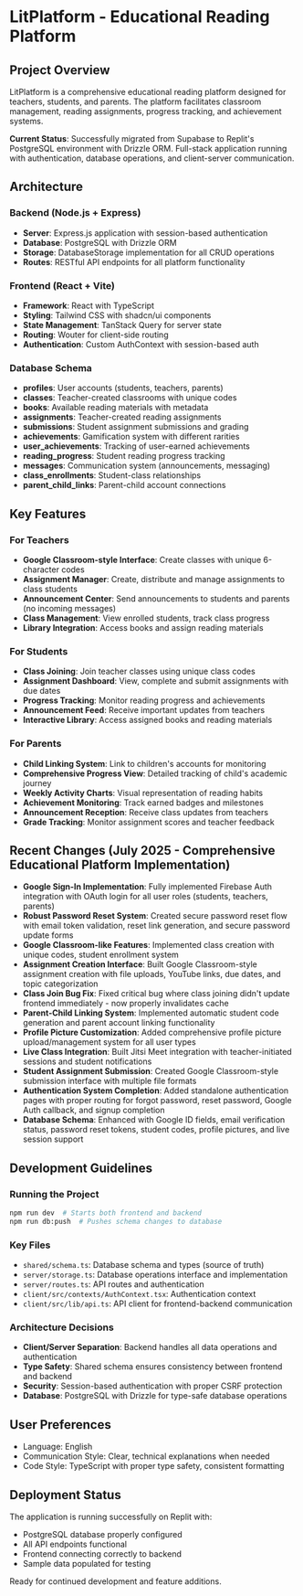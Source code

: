 # LitPlatform - Educational Reading Platform

## Project Overview
LitPlatform is a comprehensive educational reading platform designed for teachers, students, and parents. The platform facilitates classroom management, reading assignments, progress tracking, and achievement systems.

**Current Status**: Successfully migrated from Supabase to Replit's PostgreSQL environment with Drizzle ORM. Full-stack application running with authentication, database operations, and client-server communication.

## Architecture

### Backend (Node.js + Express)
- **Server**: Express.js application with session-based authentication
- **Database**: PostgreSQL with Drizzle ORM
- **Storage**: DatabaseStorage implementation for all CRUD operations
- **Routes**: RESTful API endpoints for all platform functionality

### Frontend (React + Vite)
- **Framework**: React with TypeScript
- **Styling**: Tailwind CSS with shadcn/ui components
- **State Management**: TanStack Query for server state
- **Routing**: Wouter for client-side routing
- **Authentication**: Custom AuthContext with session-based auth

### Database Schema
- **profiles**: User accounts (students, teachers, parents)
- **classes**: Teacher-created classrooms with unique codes
- **books**: Available reading materials with metadata
- **assignments**: Teacher-created reading assignments
- **submissions**: Student assignment submissions and grading
- **achievements**: Gamification system with different rarities
- **user_achievements**: Tracking of user-earned achievements
- **reading_progress**: Student reading progress tracking
- **messages**: Communication system (announcements, messaging)
- **class_enrollments**: Student-class relationships
- **parent_child_links**: Parent-child account connections

## Key Features

### For Teachers
- **Google Classroom-style Interface**: Create classes with unique 6-character codes
- **Assignment Manager**: Create, distribute and manage assignments to class students
- **Announcement Center**: Send announcements to students and parents (no incoming messages)
- **Class Management**: View enrolled students, track class progress
- **Library Integration**: Access books and assign reading materials

### For Students
- **Class Joining**: Join teacher classes using unique class codes
- **Assignment Dashboard**: View, complete and submit assignments with due dates
- **Progress Tracking**: Monitor reading progress and achievements
- **Announcement Feed**: Receive important updates from teachers
- **Interactive Library**: Access assigned books and reading materials

### For Parents
- **Child Linking System**: Link to children's accounts for monitoring
- **Comprehensive Progress View**: Detailed tracking of child's academic journey
- **Weekly Activity Charts**: Visual representation of reading habits
- **Achievement Monitoring**: Track earned badges and milestones
- **Announcement Reception**: Receive class updates from teachers
- **Grade Tracking**: Monitor assignment scores and teacher feedback

## Recent Changes (July 2025 - Comprehensive Educational Platform Implementation)
- **Google Sign-In Implementation**: Fully implemented Firebase Auth integration with OAuth login for all user roles (students, teachers, parents)
- **Robust Password Reset System**: Created secure password reset flow with email token validation, reset link generation, and secure password update forms
- **Google Classroom-like Features**: Implemented class creation with unique codes, student enrollment system  
- **Assignment Creation Interface**: Built Google Classroom-style assignment creation with file uploads, YouTube links, due dates, and topic categorization
- **Class Join Bug Fix**: Fixed critical bug where class joining didn't update frontend immediately - now properly invalidates cache
- **Parent-Child Linking System**: Implemented automatic student code generation and parent account linking functionality
- **Profile Picture Customization**: Added comprehensive profile picture upload/management system for all user types
- **Live Class Integration**: Built Jitsi Meet integration with teacher-initiated sessions and student notifications
- **Student Assignment Submission**: Created Google Classroom-style submission interface with multiple file formats
- **Authentication System Completion**: Added standalone authentication pages with proper routing for forgot password, reset password, Google Auth callback, and signup completion
- **Database Schema**: Enhanced with Google ID fields, email verification status, password reset tokens, student codes, profile pictures, and live session support

## Development Guidelines

### Running the Project
```bash
npm run dev  # Starts both frontend and backend
npm run db:push  # Pushes schema changes to database
```

### Key Files
- `shared/schema.ts`: Database schema and types (source of truth)
- `server/storage.ts`: Database operations interface and implementation
- `server/routes.ts`: API routes and authentication
- `client/src/contexts/AuthContext.tsx`: Authentication context
- `client/src/lib/api.ts`: API client for frontend-backend communication

### Architecture Decisions
- **Client/Server Separation**: Backend handles all data operations and authentication
- **Type Safety**: Shared schema ensures consistency between frontend and backend
- **Security**: Session-based authentication with proper CSRF protection
- **Database**: PostgreSQL with Drizzle for type-safe database operations

## User Preferences
- Language: English
- Communication Style: Clear, technical explanations when needed
- Code Style: TypeScript with proper type safety, consistent formatting

## Deployment Status
The application is running successfully on Replit with:
- PostgreSQL database properly configured
- All API endpoints functional
- Frontend connecting correctly to backend
- Sample data populated for testing

Ready for continued development and feature additions.